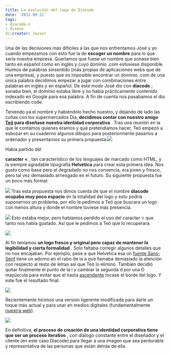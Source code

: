 ```yaml
---
title: La evolución del logo de Diacode
date: '2011-09-21'
tags:
- diacode-2
- diseno
dc:creator: Javier
---
```


Una de las decisiones más difíciles a las que nos enfrentamos José y yo cuando empezamos con esto fue la de 
**escoger un nombre**
 para lo que sería nuestra empresa. Queríamos que fuese un nombre que sonase bien tanto en español como en inglés y cuyo dominio .com estuviese disponible. Huimos de palabras sinsentido (más propias de aplicaciones webs que de una empresa), y puesto que es imposible encontrar un dominio .com de una única palabra decidimos empezar a jugar con combinaciones entre palabras en inglés y en español. De este modo José dio con 
**diacode**
; sonaba bien, el dominio estaba libre y no había prácticamente contenido indexado en Google para esa palabra. A fin de cuenta nos pasabamos el 
dia escribiendo 
code.

Teniendo ya el nombre y habiéndolo hecho nuestro, y dejando de lado las coñas con los supermercados Dia, 
**decidimos contar con nuestro amigo 
[Teö](http://ilusteo.blogspot.com/) para diseñase nuestra identidad corporativa**
. Tras una reunión en la que le contamos quienes éramos y qué pretendíamos hacer, Teö empezó a esbozar en su cuaderno algunos dibujos para posteriormente pasarlos a ordenador y presentarnos su primera propuesta:![](http://blog.diacode.com/wp-content/uploads/2011/09/1.jpg)

<!--more-->Había partido del 
**caracter 
<**
, tan característico de los lenguajes de marcado como HTML, y la siempre agradable tipografía 
**Helvética**
 para crear esta primera idea. Nos gusto como base pero el degradado no nos convencía, era joven y fresco, pero tal vez demasiado arriesgado en el futuro. Su siguiente propuesta fue un poco más formal:

![](http://blog.diacode.com/wp-content/uploads/2011/09/2.jpg)
Tras esta propuesta nos dimos cuenta de que el nombre 
**diacode ocupaba muy poco espacio**
 en la totalidad del logo y esto podría suponernos un problema, por ello le pedimos a Teö que buscara un logo con menos altura y donde el nombre tuviese más presencia.

![](http://blog.diacode.com/wp-content/uploads/2011/09/4.jpg)
Esto estaba mejor, pero habíamos perdido el uso del caracter 
< que tanto nos había gustado. Así que le pedimos a Teö que lo recuperara.

![](http://blog.diacode.com/wp-content/uploads/2011/09/5.jpg)

Al fin teníamos 
**un logo fresco y original pero capaz de mantener la legibilidad y cierta formalidad**
. Solo faltaba corregir algunos detalles que no nos encajaban. Por ejemplo, pese a que Helvetica esa un 
[fuente Sans-Serif](http://blog.diacode.com/de-las-serif-a-las-sans-serif-y-vuelta-a-empezar) tiene un adorno en el rabo de la 
a que llamaba demasiado la atención con respecto al resto de letras así que Teö lo eliminó. También decidió quitar finalmente el punto de la 
i y cambiar la segunda 
d por una 
D mayúscula para evitar que el hasta 
[ascendente](http://en.wikipedia.org/wiki/Ascender_(typography)) tocase el borde del logo. Y este fue el resultado final:

![](http://blog.diacode.com/wp-content/uploads/2011/09/6.jpg)

Recientemente hicimos una versión ligerente modificada para darle un toque más actual y para usar en medios digitales (fundamentalmente 
[nuestra web](http://diacode.com)).

![](http://blog.diacode.com/wp-content/uploads/2011/09/7.png)

En definitiva, 
**el proceso de creación de una identidad corporativa tiene que ser un proceso iterativo**
, con diálogo constante entre el diseñador y el cliente (en este caso Diacode) para llegar a una imagen que sea perdurable y representativa de las personas que están detrás de ella.
